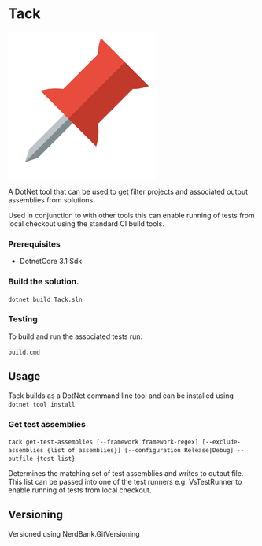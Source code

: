 # Tack

<img src="./pin.png" width="300px" />

A DotNet tool that can be used to get filter projects and associated output assemblies from solutions.

Used in conjunction to with other tools this can enable running of tests from local checkout using the standard CI build tools.

### Prerequisites

* DotnetCore 3.1 Sdk

### Build the solution.

```dotnet build Tack.sln```

### Testing

To build and run the associated tests run:

```build.cmd```

## Usage

Tack builds as a DotNet command line tool and can be installed using `dotnet tool install`

### Get test assemblies

```tack get-test-assemblies [--framework framework-regex] [--exclude-assemblies {list of assemblies}] [--configuration Release|Debug] --outfile {test-list}```

Determines the matching set of test assemblies and writes to output file. This list can be passed into one of the test runners e.g. VsTestRunner to enable running of tests from local checkout.

## Versioning

Versioned using NerdBank.GitVersioning

